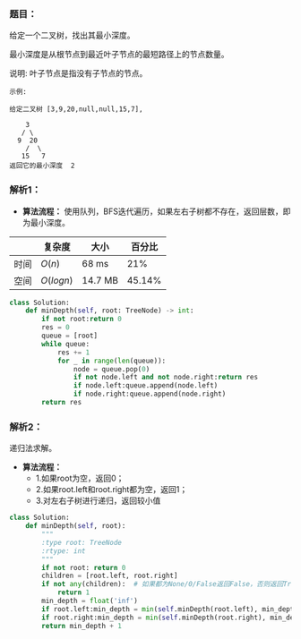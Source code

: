 ### 题目：
给定一个二叉树，找出其最小深度。

最小深度是从根节点到最近叶子节点的最短路径上的节点数量。

说明: 叶子节点是指没有子节点的节点。
```
示例:

给定二叉树 [3,9,20,null,null,15,7],

    3
   / \
  9  20
    /  \
   15   7
返回它的最小深度  2
```

### 解析1：

* **算法流程：**
使用队列，BFS迭代遍历，如果左右子树都不存在，返回层数，即为最小深度。

|  |复杂度|大小|百分比|
|--|--|--|--|
|时间|$O(n)$|68 ms|21%|
|空间|$O(logn)$|14.7 MB|45.14%|

```python
class Solution:
    def minDepth(self, root: TreeNode) -> int:
        if not root:return 0
        res = 0
        queue = [root]
        while queue:
            res += 1
            for _ in range(len(queue)):
                node = queue.pop(0)
                if not node.left and not node.right:return res
                if node.left:queue.append(node.left)
                if node.right:queue.append(node.right)
        return res
```

### 解析2：
递归法求解。
* **算法流程：**
  * 1.如果root为空，返回0；
  * 2.如果root.left和root.right都为空，返回1；
  * 3.对左右子树进行递归，返回较小值


```python
class Solution:
    def minDepth(self, root):
        """
        :type root: TreeNode
        :rtype: int
        """
        if not root: return 0 
        children = [root.left, root.right]
        if not any(children):  # 如果都为None/0/False返回False，否则返回True
            return 1
        min_depth = float('inf')
        if root.left:min_depth = min(self.minDepth(root.left), min_depth)
        if root.right:min_depth = min(self.minDepth(root.right), min_depth)
        return min_depth + 1 
```
